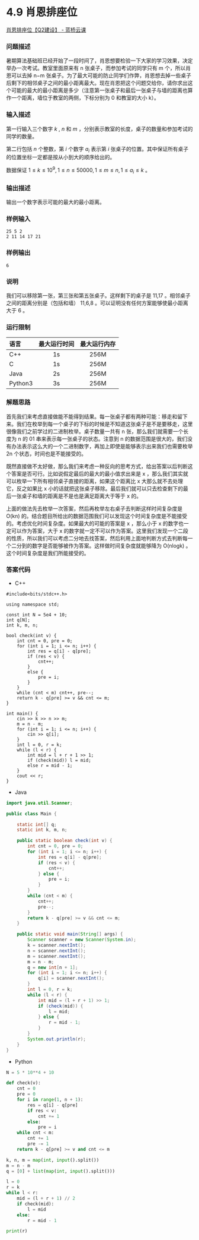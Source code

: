 # 4.9 肖恩排座位

[肖恩排座位【Q2建设】 - 蓝桥云课](https://www.lanqiao.cn/problems/3681/learning/)

### 问题描述

暑期算法基础班已经开始了一段时间了，肖恩想要检验一下大家的学习效果，决定举办一次考试。教室里面原来有 n 张桌子，而参加考试的同学只有 m 个，所以肖恩可以去掉 n−m 张桌子。为了最大可能的防止同学们作弊，肖恩想去掉一些桌子后剩下的相邻桌子之间的最小距离最大。现在肖恩把这个问题交给你，请你求出这个可能的最大的最小距离是多少（注意第一张桌子和最后一张桌子与墙的距离也算作一个距离，墙位于教室的两侧，下标分别为 0 和教室的大小 k）。

### 输入描述

第一行输入三个数字 $k$ , $n$ 和 $m$ ，分别表示教室的长度，桌子的数量和参加考试的同学的数量。

第二行包括 $n$ 个整数，第 $i$ 个数字 $a_i$​ 表示第 $i$ 张桌子的位置。其中保证所有桌子的位置坐标一定都是按从小到大的顺序给出的。

数据保证 $1≤k≤10^9,1≤n≤50000,1≤m≤n,1≤a_i​≤k$ 。

### 输出描述

输出一个数字表示可能的最大的最小距离。

### 样例输入

```
25 5 2 
2 11 14 17 21
```

### 样例输出

```
6
```

### 说明

我们可以移除第一张，第三张和第五张桌子。这样剩下的桌子是 11,17 。相邻桌子之间的距离分别是（包括和墙） 11,6,8 。可以证明没有任何方案能够使最小距离大于 6 。

### 运行限制

| 语言      | 最大运行时间 | 最大运行内存 |
| :------ | :----: | :----: |
| C++     |   1s   |  256M  |
| C       |   1s   |  256M  |
| Java    |   2s   |  256M  |
| Python3 |   3s   |  256M  |


### 解题思路

首先我们来考虑直接做能不能得到结果。每一张桌子都有两种可能：移走和留下来。我们在枚举到每一个桌子的下标的时候是不知道这张桌子是不是要移走，这里很像我们之前学过的二进制枚举。桌子数量一共有 n 张，那么我们就需要一个长度为 n 的 01 串来表示每一张桌子的状态。注意到 n 的数据范围是很大的，我们没有办法表示这么大的一个二进制数字，再加上即使是能够表示出来我们也需要枚举 2n 个状态，时间也是不能接受的。

既然直接做不太好做，那么我们来考虑一种反向的思考方式，给出答案以后判断这个答案是否可行。比如说假定最后的最大的最小值求出来是 x ，那么我们其实就可以枚举一下所有相邻桌子直接的距离，如果这个距离比 x 大那么就不去处理它，反之如果比 x 小的话就把这张桌子移除。最后我们就可以只去检查剩下的最后一张桌子和墙的距离是不是也是满足距离大于等于 x 的。

上面的做法先去枚举一次答案，然后再枚举左右桌子去判断这样时间复杂度是 O(kn) 的。结合题目所给出的数据范围我们可以发现这个时间复杂度是不能接受的。考虑优化时间复杂度。如果最大的可能的答案是 x ，那么小于 x 的数字也一定可以作为答案，大于 x 的数字就一定不可以作为答案。这里我们发现一个二段的性质，所以我们可以考虑二分地去找答案，然后利用上面地判断方式去判断每一个二分到的数字是否能够被作为答案。这样做时间复杂度就能够降为 O(nlogk) 。这个时间复杂度是我们所能接受的。

### 答案代码

* C++

```
#include<bits/stdc++.h>

using namespace std;

const int N = 5e4 + 10;
int q[N];
int k, m, n;

bool check(int v) {
    int cnt = 0, pre = 0;
    for (int i = 1; i <= n; i++) {
        int res = q[i] - q[pre];
        if (res < v) {
            cnt++;
        }
        else {
            pre = i;
        }
    }
    while (cnt < m) cnt++, pre--;
    return k - q[pre] >= v && cnt <= m;
}

int main() {
    cin >> k >> n >> m;
    m = n - m;
    for (int i = 1; i <= n; i++) {
        cin >> q[i];
    }
    int l = 0, r = k;
    while (l < r) {
        int mid = l + r + 1 >> 1;
        if (check(mid)) l = mid;
        else r = mid - 1;
    }
    cout << r;
}
```

* Java

```java
import java.util.Scanner;

public class Main {

    static int[] q;
    static int k, m, n;

    public static boolean check(int v) {
        int cnt = 0, pre = 0;
        for (int i = 1; i <= n; i++) {
            int res = q[i] - q[pre];
            if (res < v) {
                cnt++;
            } else {
                pre = i;
            }
        }
        while (cnt < m) {
            cnt++;
            pre--;
        }
        return k - q[pre] >= v && cnt <= m;
    }

    public static void main(String[] args) {
        Scanner scanner = new Scanner(System.in);
        k = scanner.nextInt();
        n = scanner.nextInt();
        m = scanner.nextInt();
        m = n - m;
        q = new int[n + 1];
        for (int i = 1; i <= n; i++) {
            q[i] = scanner.nextInt();
        }
        int l = 0, r = k;
        while (l < r) {
            int mid = (l + r + 1) >> 1;
            if (check(mid)) {
                l = mid;
            } else {
                r = mid - 1;
            }
        }
        System.out.println(r);
    }
}
```

* Python

```python
N = 5 * 10**4 + 10

def check(v):
    cnt = 0
    pre = 0
    for i in range(1, n + 1):
        res = q[i] - q[pre]
        if res < v:
            cnt += 1
        else:
            pre = i
    while cnt < m:
        cnt += 1
        pre -= 1
    return k - q[pre] >= v and cnt <= m

k, n, m = map(int, input().split())
m = n - m
q = [0] + list(map(int, input().split()))

l = 0
r = k
while l < r:
    mid = (l + r + 1) // 2
    if check(mid):
        l = mid
    else:
        r = mid - 1

print(r)
```